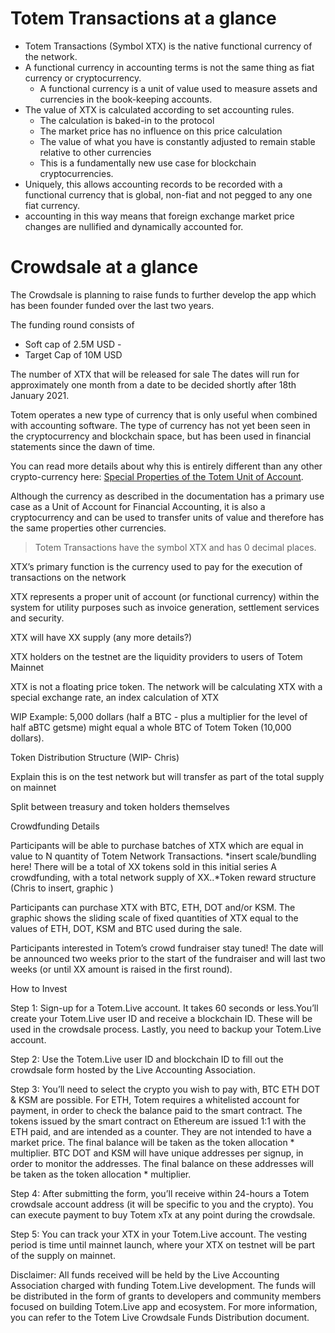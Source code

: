 # Totem Transactions at a glance

* Totem Transactions (Symbol XTX) is the native functional currency of the network.
* A functional currency in accounting terms is not the same thing as fiat currency or cryptocurrency. 
    * A functional currency is a unit of value used to measure assets and currencies in the book-keeping accounts.
* The value of XTX is calculated according to set accounting rules.
    * The calculation is baked-in to the protocol
    * The market price has no influence on this price calculation
    * The value of what you have is constantly adjusted to remain stable relative to other currencies
    * This is a fundamentally new use case for blockchain cryptocurrencies.
* Uniquely, this allows accounting records to be recorded with a functional currency that is global, non-fiat and not pegged to any one fiat currency.
* accounting in this way means that foreign exchange market price changes are nullified and dynamically accounted for.

# Crowdsale at a glance

The Crowdsale is planning to raise funds to further develop the app which has been founder funded over the last two years.

The funding round consists of

* Soft cap of 2.5M USD - 
* Target Cap of 10M USD

The number of XTX that will be released for sale 
The dates will run for approximately one month from a date to be decided shortly after 18th January 2021.


Totem operates a new type of currency that is only useful when combined with accounting software. The type of currency has not yet been seen in the cryptocurrency and blockchain space, but has been used in financial statements since the dawn of time.

You can read more details about why this is entirely different than any other crypto-currency here: [Special Properties of the Totem Unit of Account](/crowdsale-docs/overview-xtx.md).

Although the currency as described in the documentation has a primary use case as a Unit of Account for Financial Accounting, it is also a cryptocurrency and can be used to transfer units of value and therefore has the same properties other currencies.

> Totem Transactions have the symbol XTX and has 0 decimal places.

XTX’s primary function is the currency used to pay for the execution of transactions on the network

XTX represents a proper unit of account (or functional currency) within the
system for utility purposes such as invoice generation, settlement services and security.

XTX will have XX supply (any more details?)

XTX holders on the testnet are the liquidity providers to users of Totem Mainnet

XTX is not a floating price token. The network will be calculating XTX with a special exchange rate, an index calculation of XTX 

WIP Example: 5,000 dollars (half a BTC - plus a multiplier for the level of half aBTC getsme) might equal a whole BTC of Totem Token (10,000 dollars). 

Token Distribution Structure (WIP- Chris)

Explain this is on the test network but will transfer as part of the total supply on mainnet

Split between treasury and token holders themselves

Crowdfunding Details

Participants will be able to purchase batches of XTX which are equal in value to N quantity of Totem Network Transactions. *insert scale/bundling here! There will be a total of XX tokens sold in this initial series A crowdfunding, with a total network supply of XX..*Token reward structure (Chris to insert, graphic ) 

Participants can purchase XTX with BTC, ETH, DOT and/or KSM. The graphic shows the sliding scale of fixed quantities of XTX equal to the values of ETH, DOT, KSM and BTC used during the sale.

Participants interested in Totem’s crowd fundraiser stay tuned! The date will be announced two weeks prior to the start of the fundraiser and will last two weeks (or until XX amount is raised in the first round). 

How to Invest

Step 1: Sign-up for a Totem.Live account. It takes 60 seconds or less.You’ll create your Totem.Live user ID and receive a blockchain ID. These will be used in the crowdsale process. Lastly, you need to backup your Totem.Live account.

Step 2: Use the Totem.Live user ID and blockchain ID to fill out the crowdsale form hosted by the Live Accounting Association.

Step 3: You’ll need to select the crypto you wish to pay with, BTC ETH DOT & KSM are possible.
For ETH, Totem  requires a whitelisted account for payment, in order to check the balance paid to the smart contract. The tokens issued by the smart contract on Ethereum are issued 1:1 with the ETH paid, and are intended as a counter. They are not intended to have a market price. The final balance will be taken as the token allocation * multiplier.
BTC DOT and KSM will have unique addresses per signup, in order to monitor the addresses. The final balance on these addresses will be taken as the token allocation * multiplier.

Step 4: After submitting the form, you’ll receive within 24-hours a Totem crowdsale account address (it will be specific to you and the crypto). You can execute payment to buy Totem xTx at any point during the crowdsale.

Step 5: You can track your XTX in your Totem.Live account. The vesting period is time until mainnet launch, where your XTX on testnet will be part of the supply on mainnet. 

Disclaimer:
All funds received will be held by the Live Accounting Association charged with funding Totem.Live development. The funds will be distributed in the form of grants to developers and community members focused on building Totem.Live app and ecosystem. For more information, you can refer to the Totem Live Crowdsale Funds Distribution document. 
